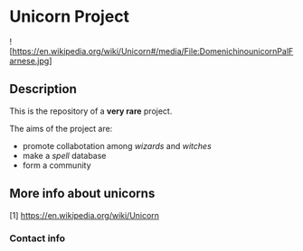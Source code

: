 # Unicorn Project

![https://en.wikipedia.org/wiki/Unicorn#/media/File:DomenichinounicornPalFarnese.jpg]

## Description

This is the repository of a **very rare** project.

The aims of the project are:
* promote collabotation among _wizards_ and *witches*
* make a _*spell*_ database
* form a community

## More info about unicorns
[1] https://en.wikipedia.org/wiki/Unicorn 

### Contact info

